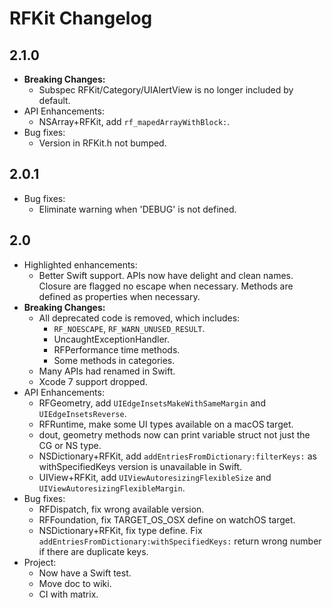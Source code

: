 # RFKit Changelog

## 2.1.0

* **Breaking Changes:**
  * Subspec RFKit/Category/UIAlertView is no longer included by default.
* API Enhancements:
  * NSArray+RFKit, add `rf_mapedArrayWithBlock:`.
* Bug fixes:
  * Version in RFKit.h not bumped.

## 2.0.1

* Bug fixes:
  * Eliminate warning when 'DEBUG' is not defined.

## 2.0

* Highlighted enhancements:
  * Better Swift support. APIs now have delight and clean names. Closure are flagged no escape when necessary. Methods are defined as properties when necessary.
* **Breaking Changes:**
  * All deprecated code is removed, which includes:
    * `RF_NOESCAPE`, `RF_WARN_UNUSED_RESULT`.
    * UncaughtExceptionHandler.
    * RFPerformance time methods.
    * Some methods in categories.
  * Many APIs had renamed in Swift.
  * Xcode 7 support dropped.
* API Enhancements:
  * RFGeometry, add `UIEdgeInsetsMakeWithSameMargin` and `UIEdgeInsetsReverse`.
  * RFRuntime, make some UI types available on a macOS target.
  * dout, geometry methods now can print variable struct not just the CG or NS type.
  * NSDictionary+RFKit, add `addEntriesFromDictionary:filterKeys:` as withSpecifiedKeys version is unavailable in Swift.
  * UIView+RFKit, add `UIViewAutoresizingFlexibleSize` and `UIViewAutoresizingFlexibleMargin`.
* Bug fixes:
  * RFDispatch, fix wrong available version.
  * RFFoundation, fix TARGET_OS_OSX define on watchOS target.
  * NSDictionary+RFKit, fix type define. Fix `addEntriesFromDictionary:withSpecifiedKeys:` return wrong number if there are duplicate keys.
* Project:
  * Now have a Swift test.
  * Move doc to wiki.
  * CI with matrix.
